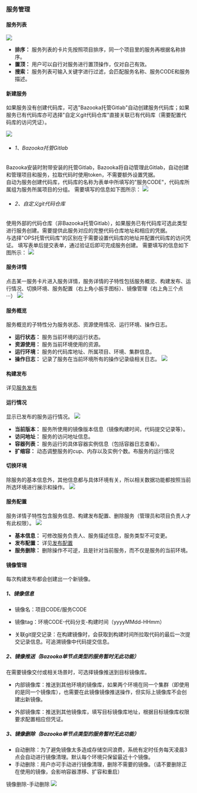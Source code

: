  ### 服务管理

#### 服务列表
![](/assets/服务-服务列表V1.5.png)
- **排序：** 服务列表的卡片先按照项目排序，同一个项目里的服务再根据名称排序。
- **置顶：** 用户可以自行对服务进行置顶操作，仅对自己有效。
- **搜索：** 服务列表可输入关键字进行过滤，会匹配服务名称、服务CODE和服务描述。

#### 新建服务

如果服务没有创建代码库，可选"Bazooka托管Gitlab"自动创建服务代码库；如果服务已有代码库亦可选择"自定义git代码仓库"直接关联已有代码库（需要配置代码库的访问凭证）。

![](/assets/服务-新建服务方式.png)
- ###### 1、Bazooka托管Gitlab

Bazooka安装时附带安装的托管Gitlab，Bazooka将自动管理此Gitlab，自动创建和管理项目和服务，拉取代码时使用token，不需要额外设置凭据。
<br>
自动为服务创建代码库，代码库的名称为表单中所填写的"服务CODE"，代码库所属组为服务所属项目的分组。
需要填写的信息如下图所示：
![](/assets/服务-从ops托管gitlab新建.png)

- ###### 2、自定义git代码仓库
使用外部的代码仓库（非Bazooka托管Gitlab），如果服务已有代码库可选此类型进行服务创建。需要提供此服务对应的完整代码仓库地址和相应的凭据。
<br>
与选择"OPS托管代码库"的区别在于需要设置代码库的地址并配置代码库的访问凭证。
填写表单后提交表单，通过验证后即可完成服务创建。
需要填写的信息如下图所示：
![](/assets/服务-从外部git代码仓库新建.png)

#### 服务详情
点击某一服务卡片进入服务详情，服务详情的子特性包括服务概览、构建发布、运行情况、切换环境、服务配置（右上角小扳手图标）、镜像管理（右上角三个点···）
![](/assets/服务-服务详情.png)

#### 服务概览
服务概览的子特性分为服务状态、资源使用情况、运行环境、操作日志。
- **运行状态：** 服务当前环境的运行状态。
- **资源使用：** 服务当前环境使用的资源。
- **运行环境：** 服务的代码库地址、所属项目、环境、集群信息。
- **操作日志：** 记录了服务在当前环境所有的操作记录级相关日志。
![](/assets/服务-服务详情.png)

#### 构建发布
详见[服务发布](../function/deploy.md)

#### 运行情况
显示已发布的服务运行情况。
![](/assets/服务-服务运行情况.png)
- **当前版本：** 服务所使用的镜像版本信息（镜像构建时间，代码提交记录等）。 
- **访问地址：** 服务的访问地址信息。
- **容器列表：** 服务运行的具体容器实例信息（包括容器日志查看）。
- **扩缩容：** 动态调整服务的cup、内存以及实例个数。布服务的运行情况

#### 切换环境
除服务的基本信息外，其他信息都与具体环境有关，所以相关数据功能都按照当前所选环境进行展示和操作。
![](/assets/服务-切换环境.png)

#### 服务配置
服务详情子特性包含服务信息、构建发布配置、删除服务（管理员和项目负责人才有此权限）。
![](/assets/服务-服务配置.png)

- **基本信息：** 可修改服务负责人、服务描述信息，服务类型不可变更。
- **发布配置：** 详见[发布配置](../function/config.md)
- **服务删除：** 删除操作不可逆，且是针对当前服务，而不仅是服务的当前环境。

#### 镜像管理
每次构建发布都会创建出一个新镜像。

##### 1、镜像信息  
- 镜像名：项目CODE/服务CODE

- 镜像tag：环境CODE-代码分支-构建时间（yyyyMMdd-HHmm）

- 关联git提交记录：在构建镜像时，会获取到构建时间所拉取代码的最后一次提交记录信息。可追溯镜像中代码提交信息。
  

##### 2、镜像推送（Bazooka单节点类型的服务暂时无此功能）  
在需要镜像交付或相关场景时，可选择镜像推送到目标镜像库。
 
 - 内部镜像库：推送到其他环境的镜像库，如果两个环境在同一个集群（即使用的是同一个镜像库），也需要在此镜像镜像推送操作，但实际上镜像库不会创建出新镜像。
 
 - 外部镜像库：推送到其他镜像库，填写目标镜像库地址，根据目标镜像库权限要求配置相应但凭证。
 

##### 3、镜像删除（Bazooka单节点类型的服务暂时无此功能）

- 自动删除：为了避免镜像太多造成存储空间浪费，系统有定时任务每天凌晨3点会自动进行镜像清理。默认每个环境只保留最近十个镜像。
- 手动删除：用户亦可手动进行镜像清理，删除不需要的镜像。（请不要删除正在使用的镜像，会影响容器漂移、扩容和重启）

镜像删除-手动删除
![](/assets/镜像删除.gif)
